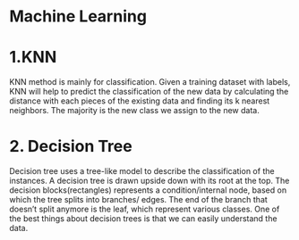 # Machine Learning
# 1.KNN
KNN method is mainly for classification. Given a training dataset with labels, KNN will help to predict the classification of the new data by calculating the distance with each pieces of the existing data and finding its k nearest neighbors. The majority is the new class we assign to the new data.
# 2. Decision Tree
Decision tree uses a tree-like model to describe the classification of the instances. A decision tree is drawn upside down with its root at the top. The decision blocks(rectangles) represents a condition/internal node, based on which the tree splits into branches/ edges. The end of the branch that doesn’t split anymore is the leaf, which represent various classes.  One of the best things about decision trees is that we can easily understand the data. 

